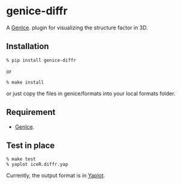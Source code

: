 # genice-diffr

A [GenIce](https://github.com/vitroid/GenIce). plugin for visualizing the structure factor in 3D.

## Installation

    % pip install genice-diffr
	
or

    % make install

or just copy the files in genice/formats into your local formats folder.

## Requirement

* [GenIce](https://github.com/vitroid/GenIce).

## Test in place

    % make test
    % yaplot iceR.diffr.yap

Currently, the output format is in [Yaplot](https://github.com/vitroid/Yaplot).
